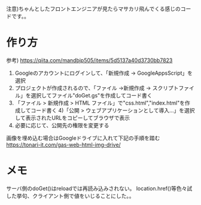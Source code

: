 注意)ちゃんとしたフロントエンジニアが見たらマサカリ飛んでくる感じのコードです。。

# 作り方
参考) https://qiita.com/mandbjp505/items/5d5137a40d3730bb7823

1) Googleのアカウントにログインして、「新規作成 -> GoogleAppsScript」を選択
2) プロジェクトが作成されるので、「ファイル ->新規作成 -> スクリプトファイル」を選択してファイル"doGet.gs"を作成してコード書く
3) 「ファイル > 新規作成 > HTML ファイル」で"css.html","index.html"を作成してコード書く
4)「公開 > ウェブアプリケーションとして導入...」を選択して表示されたURLをコピーしてブラウザで表示
5) 必要に応じて、公開先の権限を変更する

画像を埋め込む場合はGoogleドライブに入れて下記の手順を踏む
https://tonari-it.com/gas-web-html-img-drive/


# メモ
サーバ側のdoGet()はreloadでは再読み込みされない。
location.href()等色々試した挙句、クライアント側で値をいじることにした。。